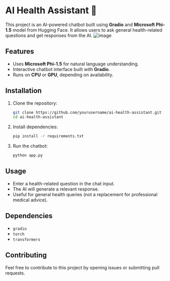 # AI Health Assistant 🏥

This project is an AI-powered chatbot built using **Gradio** and **Microsoft Phi-1.5** model from Hugging Face. It allows users to ask general health-related questions and get responses from the AI.
![image](https://github.com/user-attachments/assets/31f7c187-ce31-48b4-b4bf-5bb3392fc3bd)

## Features
- Uses **Microsoft Phi-1.5** for natural language understanding.
- Interactive chatbot interface built with **Gradio**.
- Runs on **CPU** or **GPU**, depending on availability.

## Installation

1. Clone the repository:
   ```bash
   git clone https://github.com/yourusername/ai-health-assistant.git
   cd ai-health-assistant
   ```

2. Install dependencies:
   ```bash
   pip install -r requirements.txt
   ```

3. Run the chatbot:
   ```bash
   python app.py
   ```

## Usage
- Enter a health-related question in the chat input.
- The AI will generate a relevant response.
- Useful for general health queries (not a replacement for professional medical advice).

## Dependencies
- `gradio`
- `torch`
- `transformers`

## Contributing
Feel free to contribute to this project by opening issues or submitting pull requests.


